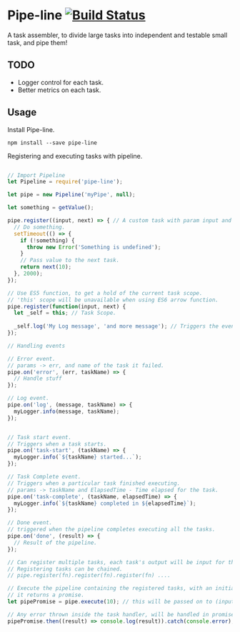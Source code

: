 # Pipe-line [![Build Status](https://travis-ci.org/peek4y/pipe-line.svg?branch=master)](https://travis-ci.org/peek4y/pipe-line)

A task assembler, to divide large tasks into independent and testable small task, and pipe them!

## TODO
  - Logger control for each task.
  - Better metrics on each task.

## Usage

  Install Pipe-line.
    
    npm install --save pipe-line
    
  Registering and executing tasks with pipeline.
  
  
  ```javascript
  
  // Import Pipeline
  let Pipeline = require('pipe-line');
  
  let pipe = new Pipeline('myPipe', null);
  
  let something = getValue();
  
  pipe.register((input, next) => { // A custom task with param input and next Function
    // Do something.
    setTimeout(() => {
      if (!something) {
        throw new Error('Something is undefined');
      }
      // Pass value to the next task.
      return next(10);
    }, 2000);
  });
  
  // Use ES5 function, to get a hold of the current task scope.
  // 'this' scope will be unavailable when using ES6 arrow function.
  pipe.register(function(input, next) {
    let _self = this; // Task Scope. 
    
    _self.log('My Log message', 'and more message'); // Triggers the event 'log'
  });
  
  // Handling events
  
  // Error event.
  // params -> err, and name of the task it failed.
  pipe.on('error', (err, taskName) => {
    // Handle stuff
  });
  
  // Log event.
  pipe.on('log', (message, taskName) => {
    myLogger.info(message, taskName);
  });
  
  
  // Task start event.
  // Triggers when a task starts.
  pipe.on('task-start', (taskName) => {
    myLogger.info(`${taskName} started...`);
  });
  
  // Task Complete event.
  // Triggers when a particular task finished executing.
  // params -> taskName and ElapsedTime - Time elapsed for the task.
  pipe.on('task-complete', (taskName, elapsedTime) => {
    myLogger.info(`${taskName} completed in ${elapsedTime}`);
  });
  
  // Done event.
  // triggered when the pipeline completes executing all the tasks.
  pipe.on('done', (result) => {
    // Result of the pipeline.
  });
  
  // Can register multiple tasks, each task's output will be input for the next task.
  // Registering tasks can be chained.
  // pipe.register(fn).register(fn).register(fn) ....
  
  // Execute the pipeline containing the registered tasks, with an initial parameter.
  // it returns a promise.
  let pipePromise = pipe.execute(10); // this will be passed on to (input, next) => console.log(input); // 10;
  
  // Any error thrown inside the task handler, will be handled in promise's catch block 
  pipePromise.then((result) => console.log(result)).catch(console.error);
  
  
  ```
